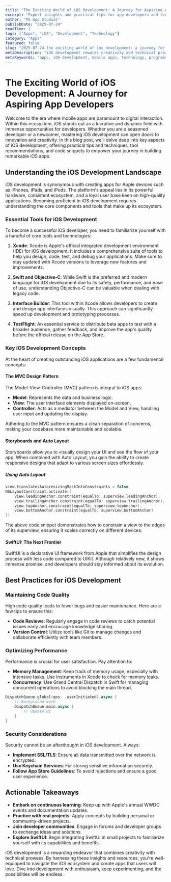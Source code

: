 ```yaml
---
title: "The Exciting World of iOS Development: A Journey for Aspiring App Developers"
excerpt: "Expert insights and practical tips for app developers and tech enthusiasts"
author: "PG App Studios"
publishDate: "2025-07-24"
readTime: 1
tags: ["Apps", "iOS", "Development", "Technology"]
category: "Apps"
featured: false
slug: "2025-07-24-the exciting world of ios development: a journey for aspiring app developers"
metaDescription: "iOS development rewards creativity and technical prowess, opening doors to endless possibilities for developers...."
metaKeywords: "apps, iOS development, mobile apps, technology, programming"
---
```

# The Exciting World of iOS Development: A Journey for Aspiring App Developers

Welcome to the era where mobile apps are paramount to digital interaction. Within this ecosystem, iOS stands out as a lucrative and dynamic field with immense opportunities for developers. Whether you are a seasoned developer or a newcomer, mastering iOS development can open doors to innovation and creativity. In this blog post, we’ll delve deep into key aspects of iOS development, offering practical tips and techniques, tool recommendations, and code snippets to empower your journey in building remarkable iOS apps.

## Understanding the iOS Development Landscape

iOS development is synonymous with creating apps for Apple devices such as iPhones, iPads, and iPods. The platform's appeal lies in its powerful hardware, consistent ecosystem, and a loyal user base keen on high-quality applications. Becoming proficient in iOS development requires understanding the core components and tools that make up its ecosystem.

### Essential Tools for iOS Development

To become a successful iOS developer, you need to familiarize yourself with a handful of core tools and technologies:

1. **Xcode**: Xcode is Apple's official integrated development environment (IDE) for iOS development. It includes a comprehensive suite of tools to help you design, code, test, and debug your applications. Make sure to stay updated with Xcode versions to leverage new features and improvements.
   
2. **Swift and Objective-C**: While Swift is the preferred and modern language for iOS development due to its safety, performance, and ease of use, understanding Objective-C can be valuable when dealing with legacy code.

3. **Interface Builder**: This tool within Xcode allows developers to create and design app interfaces visually. This approach can significantly speed up development and prototyping processes.

4. **TestFlight**: An essential service to distribute beta apps to test with a broader audience, gather feedback, and improve the app's quality before the official release on the App Store.

### Key iOS Development Concepts

At the heart of creating outstanding iOS applications are a few fundamental concepts:

#### The MVC Design Pattern

The Model-View-Controller (MVC) pattern is integral to iOS apps:

- **Model**: Represents the data and business logic.
- **View**: The user interface elements displayed on-screen.
- **Controller**: Acts as a mediator between the Model and View, handling user input and updating the display.

Adhering to the MVC pattern ensures a clean separation of concerns, making your codebase more maintainable and scalable.

#### Storyboards and Auto Layout

Storyboards allow you to visually design your UI and see the flow of your app. When combined with Auto Layout, you gain the ability to create responsive designs that adapt to various screen sizes effortlessly.

##### Using Auto Layout

```swift
view.translatesAutoresizingMaskIntoConstraints = false
NSLayoutConstraint.activate([
    view.leadingAnchor.constraint(equalTo: superview.leadingAnchor),
    view.trailingAnchor.constraint(equalTo: superview.trailingAnchor),
    view.topAnchor.constraint(equalTo: superview.topAnchor),
    view.bottomAnchor.constraint(equalTo: superview.bottomAnchor)
])
```

The above code snippet demonstrates how to constrain a view to the edges of its superview, ensuring it scales correctly on different devices.

#### SwiftUI: The Next Frontier

SwiftUI is a declarative UI framework from Apple that simplifies the design process with less code compared to UIKit. Although relatively new, it shows immense promise, and developers should stay informed about its evolution.

## Best Practices for iOS Development

### Maintaining Code Quality

High code quality leads to fewer bugs and easier maintenance. Here are a few tips to ensure this:

- **Code Reviews**: Regularly engage in code reviews to catch potential issues early and encourage knowledge sharing.
- **Version Control**: Utilize tools like Git to manage changes and collaborate efficiently with team members.
  
### Optimizing Performance

Performance is crucial for user satisfaction. Pay attention to:

- **Memory Management**: Keep track of memory usage, especially with intensive tasks. Use Instruments in Xcode to check for memory leaks.
- **Concurrency**: Use Grand Central Dispatch in Swift for managing concurrent operations to avoid blocking the main thread.

```swift
DispatchQueue.global(qos: .userInitiated).async {
    // Background work
    DispatchQueue.main.async {
        // Update UI
    }
}
```

### Security Considerations

Security cannot be an afterthought in iOS development. Always:

- **Implement SSL/TLS**: Ensure all data transmitted over the network is encrypted.
- **Use Keychain Services**: For storing sensitive information securely.
- **Follow App Store Guidelines**: To avoid rejections and ensure a good user experience.

## Actionable Takeaways

- **Embark on continuous learning**: Keep up with Apple's annual WWDC events and documentation updates.
- **Practice with real projects**: Apply concepts by building personal or community-driven projects.
- **Join developer communities**: Engage in forums and developer groups to exchange ideas and solutions.
- **Explore SwiftUI**: Begin integrating SwiftUI in small projects to familiarize yourself with its capabilities and benefits.

iOS development is a rewarding endeavor that combines creativity with technical prowess. By harnessing these insights and resources, you're well-equipped to navigate the iOS ecosystem and create apps that users will love. Dive into development with enthusiasm, keep experimenting, and the possibilities will be endless.